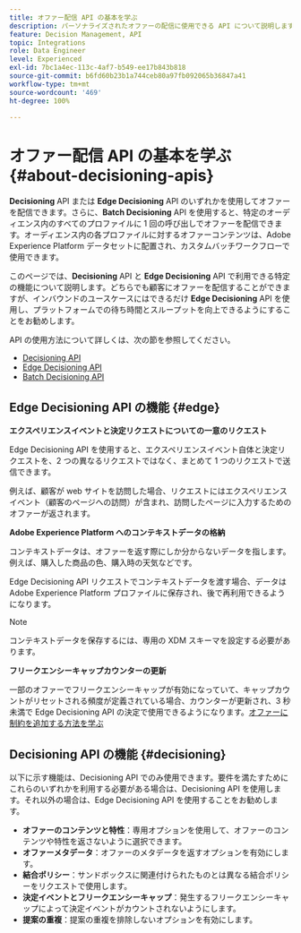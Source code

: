 ```yaml
---
title: オファー配信 API の基本を学ぶ
description: パーソナライズされたオファーの配信に使用できる API について説明します。
feature: Decision Management, API
topic: Integrations
role: Data Engineer
level: Experienced
exl-id: 7bc1a4ec-113c-4af7-b549-ee17b843b818
source-git-commit: b6fd60b23b1a744ceb80a97fb092065b36847a41
workflow-type: tm+mt
source-wordcount: '469'
ht-degree: 100%

---
```


# オファー配信 API の基本を学ぶ {#about-decisioning-apis}

**Decisioning** API または **Edge Decisioning** API のいずれかを使用してオファーを配信できます。さらに、**Batch Decisioning** API を使用すると、特定のオーディエンス内のすべてのプロファイルに 1 回の呼び出しでオファーを配信できます。オーディエンス内の各プロファイルに対するオファーコンテンツは、Adobe Experience Platform データセットに配置され、カスタムバッチワークフローで使用できます。

このページでは、**Decisioning** API と **Edge Decisioning** API で利用できる特定の機能について説明します。どちらでも顧客にオファーを配信することができますが、インバウンドのユースケースにはできるだけ **Edge Decisioning** API を使用し、プラットフォームでの待ち時間とスループットを向上できるようにすることをお勧めします。

API の使用方法について詳しくは、次の節を参照してください。
* [Decisioning API](decisioning-api.md)
* [Edge Decisioning API](edge-decisioning-api.md)
* [Batch Decisioning API](batch-decisioning-api.md)

## Edge Decisioning API の機能 {#edge}

**エクスペリエンスイベントと決定リクエストについての一意のリクエスト**

Edge Decisioning API を使用すると、エクスペリエンスイベント自体と決定リクエストを、2 つの異なるリクエストではなく、まとめて 1 つのリクエストで送信できます。

例えば、顧客が web サイトを訪問した場合、リクエストにはエクスペリエンスイベント（顧客のページへの訪問）が含まれ、訪問したページに入力するためのオファーが返されます。

**Adobe Experience Platform へのコンテキストデータの格納**

コンテキストデータは、オファーを返す際にしか分からないデータを指します。例えば、購入した商品の色、購入時の天気などです。

Edge Decisioning API リクエストでコンテキストデータを渡す場合、データは Adobe Experience Platform プロファイルに保存され、後で再利用できるようになります。

>[!NOTE]
>
>コンテキストデータを保存するには、専用の XDM スキーマを設定する必要があります。

**フリークエンシーキャップカウンターの更新**

一部のオファーでフリークエンシーキャップが有効になっていて、キャップカウントがリセットされる頻度が定義されている場合、カウンターが更新され、3 秒未満で Edge Decisioning API の決定で使用できるようになります。[オファーに制約を追加する方法を学ぶ](../../offer-library/add-constraints.md)

## Decisioning API の機能 {#decisioning}

以下に示す機能は、Decisioning API でのみ使用できます。要件を満たすためにこれらのいずれかを利用する必要がある場合は、Decisioning API を使用します。それ以外の場合は、Edge Decisioning API を使用することをお勧めします。

* **オファーのコンテンツと特性**：専用オプションを使用して、オファーのコンテンツや特性を返さないように選択できます。
* **オファーメタデータ**：オファーのメタデータを返すオプションを有効にします。
* **結合ポリシー**：サンドボックスに関連付けられたものとは異なる結合ポリシーをリクエストで使用します。
* **決定イベントとフリークエンシーキャップ**：発生するフリークエンシーキャップによって決定イベントがカウントされないようにします。
* **提案の重複**：提案の重複を排除しないオプションを有効にします。
